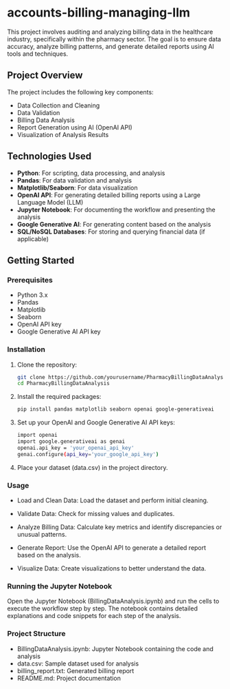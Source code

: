 # accounts-billing-managing-llm

This project involves auditing and analyzing billing data in the healthcare industry, specifically within the pharmacy sector. The goal is to ensure data accuracy, analyze billing patterns, and generate detailed reports using AI tools and techniques.

## Project Overview

The project includes the following key components:
- Data Collection and Cleaning
- Data Validation
- Billing Data Analysis
- Report Generation using AI (OpenAI API)
- Visualization of Analysis Results

## Technologies Used

- **Python**: For scripting, data processing, and analysis
- **Pandas**: For data validation and analysis
- **Matplotlib/Seaborn**: For data visualization
- **OpenAI API**: For generating detailed billing reports using a Large Language Model (LLM)
- **Jupyter Notebook**: For documenting the workflow and presenting the analysis
- **Google Generative AI**: For generating content based on the analysis
- **SQL/NoSQL Databases**: For storing and querying financial data (if applicable)

## Getting Started

### Prerequisites

- Python 3.x
- Pandas
- Matplotlib
- Seaborn
- OpenAI API key
- Google Generative AI API key

### Installation

1. Clone the repository:

   ```sh
   git clone https://github.com/yourusername/PharmacyBillingDataAnalysis.git
   cd PharmacyBillingDataAnalysis
2. Install the required packages:
   ```sh
   pip install pandas matplotlib seaborn openai google-generativeai
3. Set up your OpenAI and Google Generative AI API keys:
   ```sh
   import openai
   import google.generativeai as genai
   openai.api_key = 'your_openai_api_key'
   genai.configure(api_key='your_google_api_key')
4. Place your dataset (data.csv) in the project directory.

### Usage

- Load and Clean Data: Load the dataset and perform initial cleaning.

- Validate Data: Check for missing values and duplicates.

- Analyze Billing Data: Calculate key metrics and identify discrepancies or unusual patterns.

- Generate Report: Use the OpenAI API to generate a detailed report based on the analysis.

- Visualize Data: Create visualizations to better understand the data.

### Running the Jupyter Notebook

Open the Jupyter Notebook (BillingDataAnalysis.ipynb) and run the cells to execute the workflow step by step. The notebook contains detailed explanations and code snippets for each step of the analysis.

### Project Structure

- BillingDataAnalysis.ipynb: Jupyter Notebook containing the code and analysis
- data.csv: Sample dataset used for analysis
- billing_report.txt: Generated billing report
- README.md: Project documentation
